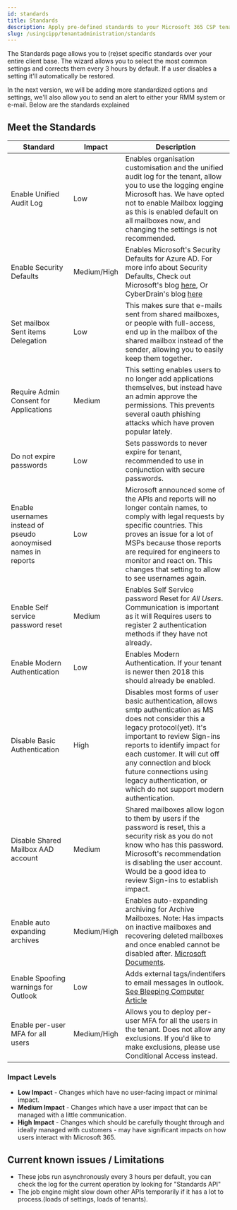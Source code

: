 ```yaml
---
id: standards
title: Standards
description: Apply pre-defined standards to your Microsoft 365 CSP tenants.
slug: /usingcipp/tenantadministration/standards
---
```


The Standards page allows you to (re)set specific standards over your entire client base. The wizard allows you to select the most common settings and corrects them every 3 hours by default. If a user disables a setting it'll automatically be restored.

In the next version, we will be adding more standardized options and settings, we'll also allow you to send an alert to either your RMM system or e-mail. Below are the standards explained

## Meet the Standards

| Standard                                                       | Impact      | Description                                                                                                                                                                                                                                                                                                                                                              |
| -------------------------------------------------------------- | ----------- | ------------------------------------------------------------------------------------------------------------------------------------------------------------------------------------------------------------------------------------------------------------------------------------------------------------------------------------------------------------------------ |
| Enable Unified Audit Log                                       | Low         | Enables organisation customisation and the unified audit log for the tenant, allow you to use the logging engine Microsoft has. We have opted not to enable Mailbox logging as this is enabled default on all mailboxes now, and changing the settings is not recommended.                                                                                               |
| Enable Security Defaults                                       | Medium/High | Enables Microsoft's Security Defaults for Azure AD. For more info about Security Defaults, Check out Microsoft's blog [here](https://docs.microsoft.com/en-us/azure/active-directory/fundamentals/concept-fundamentals-security-defaults), Or CyberDrain's blog [here](https://www.cyberdrain.com/automating-with-powershell-enabling-secure-defaults-and-sd-explained/) |
| Set mailbox Sent items Delegation                              | Low         | This makes sure that e-mails sent from shared mailboxes, or people with full-access, end up in the mailbox of the shared mailbox instead of the sender, allowing you to easily keep them together.                                                                                                                                                                       |
| Require Admin Consent for Applications                         | Medium      | This setting enables users to no longer add applications themselves, but instead have an admin approve the permissions. This prevents several oauth phishing attacks which have proven popular lately.                                                                                                                                                                   |
| Do not expire passwords                                        | Low         | Sets passwords to never expire for tenant, recommended to use in conjunction with secure passwords.                                                                                                                                                                                                                                                                      |
| Enable usernames instead of pseudo aonoymised names in reports | Low         | Microsoft announced some of the APIs and reports will no longer contain names, to comply with legal requests by specific countries. This proves an issue for a lot of MSPs because those reports are required for engineers to monitor and react on. This changes that setting to allow to see usernames again.                                                          |
| Enable Self service password reset                             | Medium      | Enables Self Service password Reset for _All Users_. Communication is important as it will Requires users to register 2 authentication methods if they have not already.                                                                                                                                                                                                 |
| Enable Modern Authentication                                   | Low         | Enables Modern Authentication. If your tenant is newer then 2018 this should already be enabled.                                                                                                                                                                                                                                                                         |
| Disable Basic Authentication                                   | High        | Disables most forms of user basic authentication, allows smtp authentication as MS does not consider this a legacy protocol(yet). It's important to review Sign-ins reports to identify impact for each customer. It will cut off any connection and block future connections using legacy authentication, or which do not support modern authentication.                |
| Disable Shared Mailbox AAD account                             | Medium      | Shared mailboxes allow logon to them by users if the password is reset, this a security risk as you do not know who has this password. Microsoft's recommendation is disabling the user account. Would be a good idea to review Sign-ins to establish impact.                                                                                                            |
| Enable auto expanding archives                                 | Medium/High | Enables auto-expanding archiving for Archive Mailboxes. Note: Has impacts on inactive mailboxes and recovering deleted mailboxes and once enabled cannot be disabled after. [Microsoft Documents](https://docs.microsoft.com/en-gb/microsoft-365/compliance/enable-autoexpanding-archiving?view=o365-worldwide#before-you-enable-auto-expanding-archiving).              |
| Enable Spoofing warnings for Outlook                           | Low         | Adds external tags/indentifers to email messages In outlook. [See Bleeping Computer Article](https://www.bleepingcomputer.com/news/microsoft/microsoft-365-adds-external-email-tags-for-increased-security/amp/)                                                                                                                                                         |
| Enable per-user MFA for all users                              | Medium/High | Allows you to deploy per-user MFA for all the users in the tenant. Does not allow any exclusions. If you'd like to make exclusions, please use Conditional Access instead.                                                                                                                                                                                               |

### Impact Levels

- **Low Impact** - Changes which have no user-facing impact or minimal impact.
- **Medium Impact** - Changes which have a user impact that can be managed with a little communication.
- **High Impact** - Changes which should be carefully thought through and ideally managed with customers - may have significant impacts on how users interact with Microsoft 365.

## Current known issues / Limitations

- These jobs run asynchronously every 3 hours per default, you can check the log for the current operation by looking for "Standards API"
- The job engine might slow down other APIs temporarily if it has a lot to process.(loads of settings, loads of tenants).
